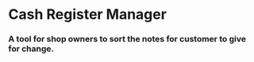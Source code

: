 # Cash Register Manager

### A tool for shop owners to sort the notes for customer to give for change.

